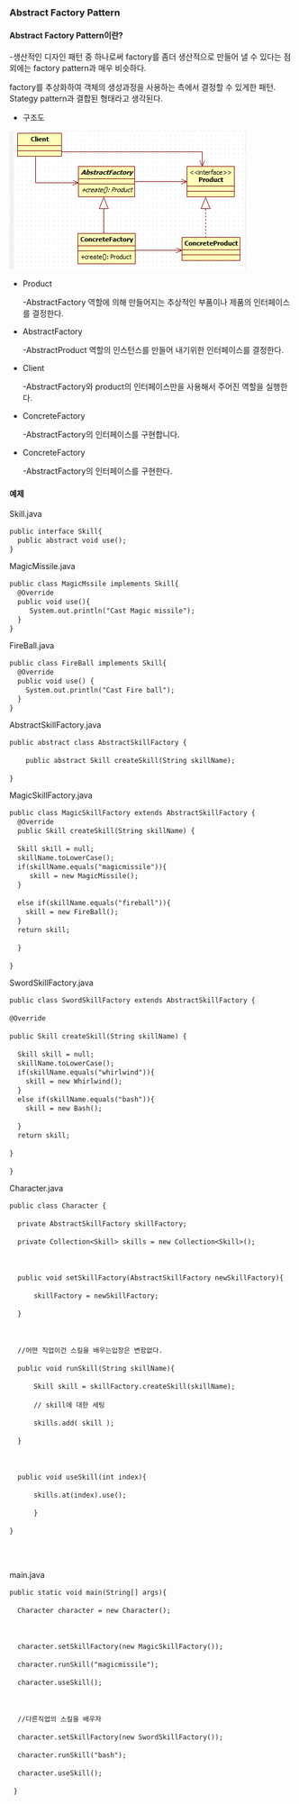 ### Abstract Factory Pattern

#### Abstract Factory Pattern이란?

-생산적인 디자인 패턴 중 하나로써 factory를 좀더 생산적으로 만들어 낼 수 있다는 점 외에는 factory pattern과 매우 비슷하다.

factory를 추상화하여 객체의 생성과정을 사용하는 측에서 결정할 수 있게한 패턴.  Stategy pattern과 결합된 형태라고 생각된다.

+ 구조도

![image](https://raw.githubusercontent.com/Hongsomang/Design-Pattern/master/Creation_Pattern/Abstract_Factory_Pattern/image/%EA%B5%AC%EC%A1%B0%EB%8F%84.PNG)

+ Product

  -AbstractFactory 역할에 의해 만들어지는 추상적인 부품이나 제품의 인터페이스를 결정한다. 

+ AbstractFactory

  -AbstractProduct 역할의 인스턴스를 만들어 내기위한 인터페이스를 결정한다.

+ Client

  -AbstractFactory와 product의 인터페이스만을 사용해서 주어진 역할을 실행한다. 

+ ConcreteFactory

  -AbstractFactory의 인터페이스를 구현합니다.

+ ConcreteFactory 

  -AbstractFactory의 인터페이스를 구현한다.

#### 예제

Skill.java

```
public interface Skill{
  public abstract void use();
}
```

MagicMissile.java

```
public class MagicMssile implements Skill{
  @Override
  public void use(){
 	 System.out.println("Cast Magic missile");
  }
}
```

FireBall.java

```
public class FireBall implements Skill{
  @Override
  public void use() {
  	System.out.println("Cast Fire ball");
  }
}
```

AbstractSkillFactory.java

```
public abstract class AbstractSkillFactory {

	public abstract Skill createSkill(String skillName);

}
```

MagicSkillFactory.java

```
public class MagicSkillFactory extends AbstractSkillFactory {
  @Override
  public Skill createSkill(String skillName) {

  Skill skill = null;
  skillName.toLowerCase();
  if(skillName.equals("magicmissile")){
 	 skill = new MagicMissile();
  }

  else if(skillName.equals("fireball")){
  	skill = new FireBall();
  }
  return skill;

  }

}
```

SwordSkillFactory.java

```
public class SwordSkillFactory extends AbstractSkillFactory {

@Override

public Skill createSkill(String skillName) {

  Skill skill = null;
  skillName.toLowerCase();
  if(skillName.equals("whirlwind")){
  	skill = new Whirlwind();
  }
  else if(skillName.equals("bash")){
  	skill = new Bash();

  }
  return skill;

}

}
```

Character.java

```
public class Character {

  private AbstractSkillFactory skillFactory;

  private Collection<Skill> skills = new Collection<Skill>();



  public void setSkillFactory(AbstractSkillFactory newSkillFactory){

      skillFactory = newSkillFactory;

  }



  //어떤 직업이건 스킬을 배우는입장은 변함없다.

  public void runSkill(String skillName){

      Skill skill = skillFactory.createSkill(skillName);

      // skill에 대한 세팅

      skills.add( skill );

  }



  public void useSkill(int index){

      skills.at(index).use();

      }

}




```

main.java

```
public static void main(String[] args){

  Character character = new Character();



  character.setSkillFactory(new MagicSkillFactory());

  character.runSkill("magicmissile");

  character.useSkill();



  //다른직업의 스킬을 배우자

  character.setSkillFactory(new SwordSkillFactory());

  character.runSkill("bash");

  character.useSkill();

 }



	
```